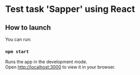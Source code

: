 # Test task 'Sapper' using React


## How to launch

 You can run:

### `npm start`

Runs the app in the development mode.\
Open [http://localhost:3000](http://localhost:3000) to view it in your browser.

